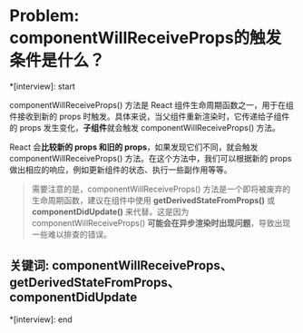 # Problem: componentWillReceiveProps的触发条件是什么？

*[interview]: start

componentWillReceiveProps() 方法是 React 组件生命周期函数之一，用于在组件接收到新的 props 时触发。具体来说，当父组件重新渲染时，它传递给子组件的 props 发生变化，**子组件**就会触发 componentWillReceiveProps() 方法。

React 会**比较新的 props 和旧的 props**，如果发现它们不同，就会触发 componentWillReceiveProps() 方法。在这个方法中，我们可以根据新的 props 做出相应的响应，例如更新组件的状态、执行一些副作用等等。

>需要注意的是，componentWillReceiveProps() 方法是一个即将被废弃的生命周期函数，建议在组件中使用 **getDerivedStateFromProps()** 或 **componentDidUpdate()** 来代替。这是因为 componentWillReceiveProps() **可能会在异步渲染时出现问题**，导致出现一些难以排查的错误。

## 关键词: componentWillReceiveProps、getDerivedStateFromProps、componentDidUpdate
*[interview]: end
